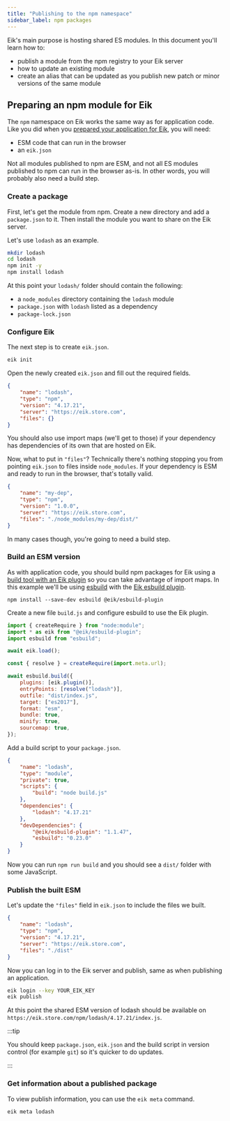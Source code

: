 ```yaml
---
title: "Publishing to the npm namespace"
sidebar_label: npm packages
---
```


Eik's main purpose is hosting shared ES modules. In this document you'll learn how to:

- publish a module from the npm registry to your Eik server
- how to update an existing module
- create an alias that can be updated as you publish new patch or minor versions of the same module

## Preparing an npm module for Eik

The `npm` namespace on Eik works the same way as for application code. Like you did when you [prepared your application for Eik](/docs/introduction/workflow#preparing-to-use-eik), you will need:

- ESM code that can run in the browser
- an `eik.json`

Not all modules published to npm are ESM, and not all ES modules published to npm can run in the browser as-is. In other words, you will probably also need a build step.

### Create a package

First, let's get the module from npm. Create a new directory and add a `package.json` to it. Then install the module you want to share on the Eik server.

Let's use `lodash` as an example.

```sh
mkdir lodash
cd lodash
npm init -y
npm install lodash
```

At this point your `lodash/` folder should contain the following:

- a `node_modules` directory containing the `lodash` module
- `package.json` with `lodash` listed as a dependency
- `package-lock.json`

### Configure Eik

The next step is to create `eik.json`.

```sh
eik init
```

Open the newly created `eik.json` and fill out the required fields.

```json
{
	"name": "lodash",
	"type": "npm",
	"version": "4.17.21",
	"server": "https://eik.store.com",
	"files": {}
}
```

You should also use import maps (we'll get to those) if your dependency has dependencies of its own that are hosted on Eik.

Now, what to put in `"files"`? Technically there's nothing stopping you from pointing `eik.json` to files inside `node_modules`. If your dependency is ESM and ready to run in the browser, that's totally valid.

```json
{
	"name": "my-dep",
	"type": "npm",
	"version": "1.0.0",
	"server": "https://eik.store.com",
	"files": "./node_modules/my-dep/dist/"
}
```

In many cases though, you're going to need a build step.

### Build an ESM version

As with application code, you should build npm packages for Eik using a [build tool with an Eik plugin](/docs/mapping_plugins) so you can take advantage of import maps. In this example we'll be using [esbuild](https://esbuild.github.io/) with the [Eik esbuild plugin](https://github.com/eik-lib/esbuild-plugin#readme).

```
npm install --save-dev esbuild @eik/esbuild-plugin
```

Create a new file `build.js` and configure esbuild to use the Eik plugin.

```js
import { createRequire } from "node:module";
import * as eik from "@eik/esbuild-plugin";
import esbuild from "esbuild";

await eik.load();

const { resolve } = createRequire(import.meta.url);

await esbuild.build({
	plugins: [eik.plugin()],
	entryPoints: [resolve("lodash")],
	outfile: "dist/index.js",
	target: ["es2017"],
	format: "esm",
	bundle: true,
	minify: true,
	sourcemap: true,
});
```

Add a build script to your `package.json`.

```json
{
	"name": "lodash",
	"type": "module",
	"private": true,
	"scripts": {
		"build": "node build.js"
	},
	"dependencies": {
		"lodash": "4.17.21"
	},
	"devDependencies": {
		"@eik/esbuild-plugin": "1.1.47",
		"esbuild": "0.23.0"
	}
}
```

Now you can run `npm run build` and you should see a `dist/` folder with some JavaScript.

### Publish the built ESM

Let's update the `"files"` field in `eik.json` to include the files we built.

```json
{
	"name": "lodash",
	"type": "npm",
	"version": "4.17.21",
	"server": "https://eik.store.com",
	"files": "./dist"
}
```

Now you can log in to the Eik server and publish, same as when publishing an application.

```sh
eik login --key YOUR_EIK_KEY
eik publish
```

At this point the shared ESM version of lodash should be available on `https://eik.store.com/npm/lodash/4.17.21/index.js`.

:::tip

You should keep `package.json`, `eik.json` and the build script in version control (for example `git`) so it's quicker to do updates.

:::

### Get information about a published package

To view publish information, you can use the `eik meta` command.

```sh
eik meta lodash
```

